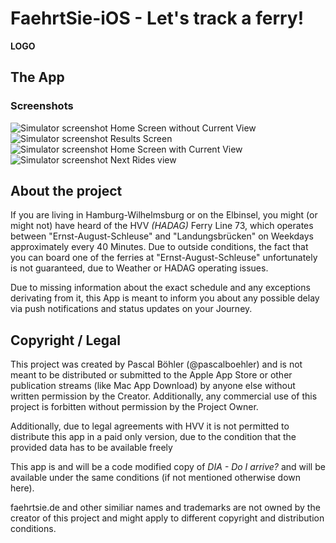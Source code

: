 # FaehrtSie-iOS - Let's track a ferry!

**LOGO**

## The App

### Screenshots

![Simulator screenshot Home Screen without Current View](./docs/Screenshots/Screenshot-Home-without-Current.png) ![Simulator screenshot Results Screen](./docs/Screenshots/Screenshot-Results-Search.png) ![Simulator screenshot Home Screen with Current View](./docs/Screenshots/Screenshot-Home-with-Current.png) ![Simulator screenshot Next Rides view](./docs/Screenshots/Screenshot-Next-Rides-One-Item.png)

## About the project

If you are living in Hamburg-Wilhelmsburg or on the Elbinsel, you might (or might not) have heard of the HVV *(HADAG)* Ferry Line 73, which operates between "Ernst-August-Schleuse" and "Landungsbrücken" on Weekdays approximately every 40 Minutes. Due to outside conditions, the fact that you can board one of the ferries at "Ernst-August-Schleuse" unfortunately is not guaranteed, due to Weather or HADAG operating issues. 

Due to missing information about the exact schedule and any exceptions derivating from it, this App is meant to inform you about any possible delay via push notifications and status updates on your Journey. 

## Copyright / Legal

This project was created by Pascal Böhler (@pascalboehler) and is not meant to be distributed or submitted to the Apple App Store or other publication streams (like Mac App Download) by anyone else without written permission by the Creator. Additionally, any commercial use of this project is forbitten without permission by the Project Owner.

Additionally, due to legal agreements with HVV it is not permitted to distribute this app in a paid only version, due to the condition that the provided data has to be available freely

This app is and will be a code modified copy of *DIA - Do I arrive?* and will be available under the same conditions (if not mentioned otherwise down here).

faehrtsie.de and other similiar names and trademarks are not owned by the creator of this project and might apply to different copyright and distribution conditions.
